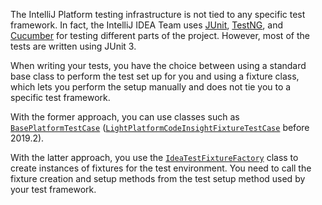 [//]: # (title: Tests and Fixtures)

<!-- Copyright 2000-2022 JetBrains s.r.o. and other contributors. Use of this source code is governed by the Apache 2.0 license that can be found in the LICENSE file. -->

The IntelliJ Platform testing infrastructure is not tied to any specific test framework. In fact, the IntelliJ IDEA Team uses [JUnit](https://junit.org), [TestNG](https://testng.org), and [Cucumber](https://cucumber.io/) for testing different parts of the project. However, most of the tests are written using JUnit 3.

When writing your tests, you have the choice between using a standard base class to perform the test set up for you and using a fixture class, which lets you perform the setup manually and does not tie you to a specific test framework.

With the former approach, you can use classes such as [`BasePlatformTestCase`](upsource:///platform/testFramework/src/com/intellij/testFramework/fixtures/BasePlatformTestCase.java) ([`LightPlatformCodeInsightFixtureTestCase`](upsource:///platform/testFramework/src/com/intellij/testFramework/fixtures/LightPlatformCodeInsightFixtureTestCase.java) before 2019.2).

With the latter approach, you use the [`IdeaTestFixtureFactory`](upsource:///platform/testFramework/src/com/intellij/testFramework/fixtures/IdeaTestFixtureFactory.java) class to create instances of fixtures for the test environment. You need to call the fixture creation and setup methods from the test setup method used by your test framework.